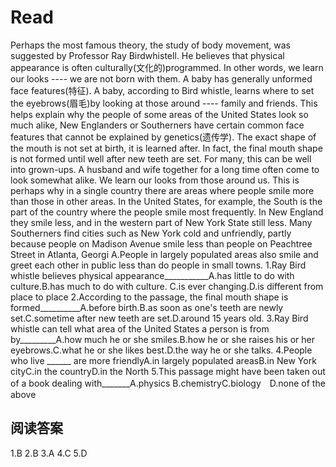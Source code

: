 # Read
Perhaps the most famous theory, the study of body movement, was suggested by Professor Ray Birdwhistell. He believes that physical appearance is often culturally(文化的)programmed. In other words, we learn our looks ---- we are not born with them. A baby has generally unformed face features(特征). A baby, according to Bird whistle, learns where to set the eyebrows(眉毛)by looking at those around ---- family and friends. This helps explain why the people of some areas of the United States look so much alike, New Englanders or Southerners have certain common face features that cannot be explained by genetics(遗传学). The exact shape of the mouth is not set at birth, it is learned after. In fact, the final mouth shape is not formed until well after new teeth are set. For many, this can be well into grown-ups. A husband and wife together for a long time often come to look somewhat alike. We learn our looks from those around us. This is perhaps why in a single country there are areas where people smile more than those in other areas. In the United States, for example, the South is the part of the country where the people smile most frequently. In New England they smile less, and in the western part of New York State still less. Many Southerners find cities such as New York cold and unfriendly, partly because people on Madison Avenue smile less than people on Peachtree Street in Atlanta, Georgi A.People in largely populated areas also smile and greet each other in public less than do people in small towns.
1.Ray Bird whistle believes physical appearance___________A.has little to do with culture.B.has much to do with culture. C.is ever changing.D.is different from place to place
2.According to the passage, the final mouth shape is formed__________A.before birth.B.as soon as one's teeth are newly set.C.sometime after new teeth are set.D.around 15 years old.
3.Ray Bird whistle can tell what area of the United States a person is from by_________A.how much he or she smiles.B.how he or she raises his or her eyebrows.C.what he or she likes best.D.the way he or she talks.
4.People who live ______ are more friendlyA.in largely populated areasB.in New York cityC.in the countryD.in the North
5.This passage might have been taken out of a book dealing with_______A.physics B.chemistryC.biology　D.none of the above
## 阅读答案
1.B
2.B
3.A
4.C
5.D
